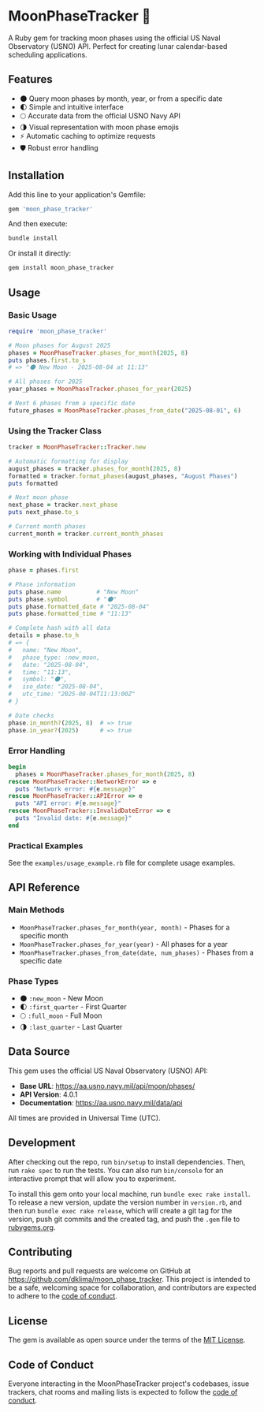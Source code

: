 # MoonPhaseTracker 🌙

A Ruby gem for tracking moon phases using the official US Naval Observatory (USNO) API. Perfect for creating lunar calendar-based scheduling applications.

## Features

- 🌑 Query moon phases by month, year, or from a specific date
- 🌓 Simple and intuitive interface
- 🌕 Accurate data from the official USNO Navy API
- 🌗 Visual representation with moon phase emojis
- ⚡ Automatic caching to optimize requests
- 🛡️ Robust error handling

## Installation

Add this line to your application's Gemfile:

```ruby
gem 'moon_phase_tracker'
```

And then execute:

```bash
bundle install
```

Or install it directly:

```bash
gem install moon_phase_tracker
```

## Usage

### Basic Usage

```ruby
require 'moon_phase_tracker'

# Moon phases for August 2025
phases = MoonPhaseTracker.phases_for_month(2025, 8)
puts phases.first.to_s
# => "🌑 New Moon - 2025-08-04 at 11:13"

# All phases for 2025
year_phases = MoonPhaseTracker.phases_for_year(2025)

# Next 6 phases from a specific date
future_phases = MoonPhaseTracker.phases_from_date("2025-08-01", 6)
```

### Using the Tracker Class

```ruby
tracker = MoonPhaseTracker::Tracker.new

# Automatic formatting for display
august_phases = tracker.phases_for_month(2025, 8)
formatted = tracker.format_phases(august_phases, "August Phases")
puts formatted

# Next moon phase
next_phase = tracker.next_phase
puts next_phase.to_s

# Current month phases
current_month = tracker.current_month_phases
```

### Working with Individual Phases

```ruby
phase = phases.first

# Phase information
puts phase.name          # "New Moon"
puts phase.symbol        # "🌑"
puts phase.formatted_date # "2025-08-04"
puts phase.formatted_time # "11:13"

# Complete hash with all data
details = phase.to_h
# => {
#   name: "New Moon",
#   phase_type: :new_moon,
#   date: "2025-08-04",
#   time: "11:13",
#   symbol: "🌑",
#   iso_date: "2025-08-04",
#   utc_time: "2025-08-04T11:13:00Z"
# }

# Date checks
phase.in_month?(2025, 8)  # => true
phase.in_year?(2025)      # => true
```

### Error Handling

```ruby
begin
  phases = MoonPhaseTracker.phases_for_month(2025, 8)
rescue MoonPhaseTracker::NetworkError => e
  puts "Network error: #{e.message}"
rescue MoonPhaseTracker::APIError => e
  puts "API error: #{e.message}"
rescue MoonPhaseTracker::InvalidDateError => e
  puts "Invalid date: #{e.message}"
end
```

### Practical Examples

See the `examples/usage_example.rb` file for complete usage examples.

## API Reference

### Main Methods

- `MoonPhaseTracker.phases_for_month(year, month)` - Phases for a specific month
- `MoonPhaseTracker.phases_for_year(year)` - All phases for a year
- `MoonPhaseTracker.phases_from_date(date, num_phases)` - Phases from a specific date

### Phase Types

- 🌑 `:new_moon` - New Moon
- 🌓 `:first_quarter` - First Quarter
- 🌕 `:full_moon` - Full Moon
- 🌗 `:last_quarter` - Last Quarter

## Data Source

This gem uses the official US Naval Observatory (USNO) API:
- **Base URL**: https://aa.usno.navy.mil/api/moon/phases/
- **API Version**: 4.0.1
- **Documentation**: https://aa.usno.navy.mil/data/api

All times are provided in Universal Time (UTC).

## Development

After checking out the repo, run `bin/setup` to install dependencies. Then, run `rake spec` to run the tests. You can also run `bin/console` for an interactive prompt that will allow you to experiment.

To install this gem onto your local machine, run `bundle exec rake install`. To release a new version, update the version number in `version.rb`, and then run `bundle exec rake release`, which will create a git tag for the version, push git commits and the created tag, and push the `.gem` file to [rubygems.org](https://rubygems.org).

## Contributing

Bug reports and pull requests are welcome on GitHub at https://github.com/dklima/moon_phase_tracker. This project is intended to be a safe, welcoming space for collaboration, and contributors are expected to adhere to the [code of conduct](https://github.com/dklima/moon_phase_tracker/blob/main/CODE_OF_CONDUCT.md).

## License

The gem is available as open source under the terms of the [MIT License](https://opensource.org/licenses/MIT).

## Code of Conduct

Everyone interacting in the MoonPhaseTracker project's codebases, issue trackers, chat rooms and mailing lists is expected to follow the [code of conduct](https://github.com/dklima/moon_phase_tracker/blob/main/CODE_OF_CONDUCT.md).
